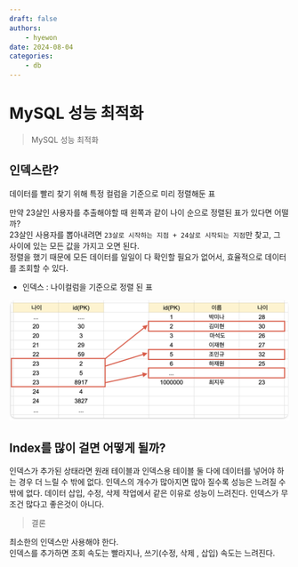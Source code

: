 ```yaml
---
draft: false
authors:
    - hyewon
date: 2024-08-04
categories:
    - db
---
```


# MySQL 성능 최적화

> MySQL 성능 최적화

<!-- more -->

## 인덱스란?

데이터를 빨리 찾기 위해 특정 컬럼을 기준으로 미리 정렬해둔 표

만약 23살인 사용자를 추출해야할 때 왼쪽과 같이 나이 순으로 정렬된 표가 있다면 어떨까?  
23살인 사용자를 뽑아내려면 `23살로 시작하는 지점 + 24살로 시작되는 지점`만 찾고, 그 사이에 있는 모든 값을 가지고 오면 된다.  
정렬을 했기 때문에 모든 데이터를 일일이 다 확인할 필요가 없어서, 효율적으로 데이터를 조회할 수 있다.

-   인덱스 : 나이컬럼을 기준으로 정렬 된 표

![alt text](image/image-14.png)

## Index를 많이 걸면 어떻게 될까?

인덱스가 추가된 상태라면 원래 테이블과 인덱스용 테이블 둘 다에 데이터를 넣어야 하는 경우 더 느릴 수 밖에 없다. 인덱스의 개수가 많아지면 많아 질수록 성능은 느려질 수 밖에 없다. 데이터 삽입, 수정, 삭제 작업에서 같은 이유로 성능이 느려진다. 인덱스가 무조건 많다고 좋은것이 아니다.

> 결론

최소한의 인덱스만 사용해야 한다.  
인덱스를 추가하면 조회 속도는 빨라지나, 쓰기(수정, 삭제 , 삽입) 속도는 느려진다.
